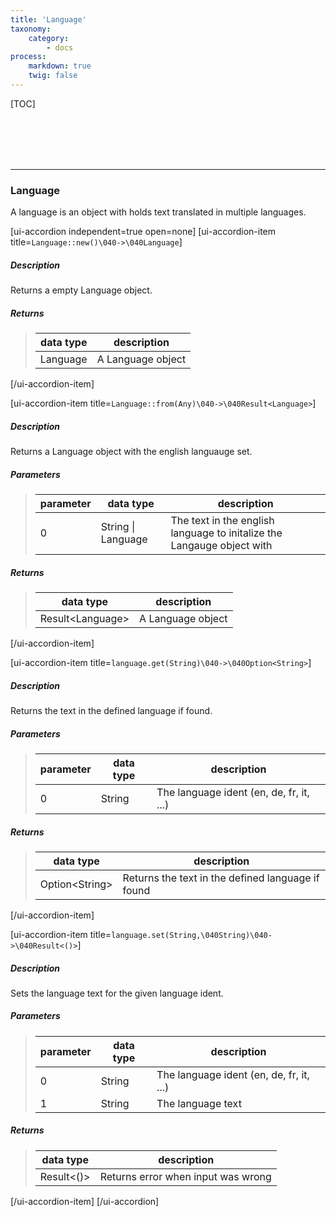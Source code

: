 ```yaml
---
title: 'Language'
taxonomy:
    category:
        - docs
process:
    markdown: true
    twig: false
---
```


[TOC]

<br><br><br><br>

------------------------------------------------------------------------------------------
### Language
A language is an object with holds text translated in multiple languages.

[ui-accordion independent=true open=none]
[ui-accordion-item title=<code>Language::new()\040->\040Language</code>]

##### Description
Returns a empty Language object.
##### Returns
> | data type               | description                                                           |
> |-------------------------|-----------------------------------------------------------------------|
> | Language                | A Language object |

[/ui-accordion-item]

[ui-accordion-item title=<code>Language::from(Any)\040->\040Result&lt;Language&gt;</code>]

##### Description
Returns a Language object with the english languauge set.
##### Parameters
> | parameter | data type               | description                                                           |
> |-----------|-------------------------|-----------------------------------------------------------------------|
> | 0         | String \| Language      | The text in the english language to initalize the Langauge object with |
##### Returns
> | data type               | description                                                           |
> |-------------------------|-----------------------------------------------------------------------|
> | Result&lt;Language&gt;  | A Language object |

[/ui-accordion-item]

[ui-accordion-item title=<code>language.get(String)\040->\040Option&lt;String&gt;</code>]

##### Description
Returns the text in the defined language if found.
##### Parameters
> | parameter | data type               | description                                                           |
> |-----------|-------------------------|-----------------------------------------------------------------------|
> | 0         | String                  | The language ident (en, de, fr, it, ...) |
##### Returns
> | data type               | description                                                           |
> |-------------------------|-----------------------------------------------------------------------|
> | Option&lt;String&gt;      | Returns the text in the defined language if found |

[/ui-accordion-item]

[ui-accordion-item title=<code>language.set(String,\040String)\040->\040Result&lt;()&gt;</code>]

##### Description
Sets the language text for the given language ident.
##### Parameters
> | parameter | data type               | description                                                           |
> |-----------|-------------------------|-----------------------------------------------------------------------|
> | 0         | String                  | The language ident (en, de, fr, it, ...) |
> | 1         | String                  | The language text |
##### Returns
> | data type               | description                                                           |
> |-------------------------|-----------------------------------------------------------------------|
> | Result&lt;()&gt;        | Returns error when input was wrong                                    |

[/ui-accordion-item]
[/ui-accordion]